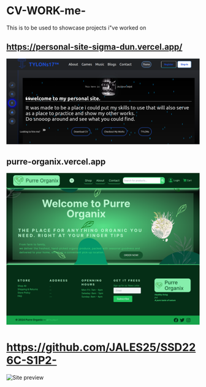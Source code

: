 # CV-WORK-me-
This is to be used to showcase projects i"ve worked on

## https://personal-site-sigma-dun.vercel.app/ 
![Site preview](https://github.com/JALES25/TYLONs17/blob/main/public/images/Site%20concept%202024-01-25%2015-03-39.png)


## purre-organix.vercel.app
![Site preview](https://github.com/TYLONs17/Purre-Organix/blob/main/public/site/dark-home.png)


# https://github.com/JALES25/SSD226C-S1P2- 
![Site preview](https://private-user-images.githubusercontent.com/137805956/289304859-4ddac4d2-ba90-4302-9ead-1d1928a72524.png?jwt=eyJhbGciOiJIUzI1NiIsInR5cCI6IkpXVCJ9.eyJpc3MiOiJnaXRodWIuY29tIiwiYXVkIjoicmF3LmdpdGh1YnVzZXJjb250ZW50LmNvbSIsImtleSI6ImtleTUiLCJleHAiOjE3MTIwMDYwNTksIm5iZiI6MTcxMjAwNTc1OSwicGF0aCI6Ii8xMzc4MDU5NTYvMjg5MzA0ODU5LTRkZGFjNGQyLWJhOTAtNDMwMi05ZWFkLTFkMTkyOGE3MjUyNC5wbmc_WC1BbXotQWxnb3JpdGhtPUFXUzQtSE1BQy1TSEEyNTYmWC1BbXotQ3JlZGVudGlhbD1BS0lBVkNPRFlMU0E1M1BRSzRaQSUyRjIwMjQwNDAxJTJGdXMtZWFzdC0xJTJGczMlMkZhd3M0X3JlcXVlc3QmWC1BbXotRGF0ZT0yMDI0MDQwMVQyMTA5MTlaJlgtQW16LUV4cGlyZXM9MzAwJlgtQW16LVNpZ25hdHVyZT0zN2M3YTJlMTQ0MmFiYTJlNmM0ZjNjNDg4ZjU2MjE0MTliZWNkODAwODA2NThlM2Q4MmIzZjEwMzVmOGQ3YjRjJlgtQW16LVNpZ25lZEhlYWRlcnM9aG9zdCZhY3Rvcl9pZD0wJmtleV9pZD0wJnJlcG9faWQ9MCJ9.ZcgFb6tVz8c_NbO8s2UuujthG6EomQRmvlsuXrNEGQk)
